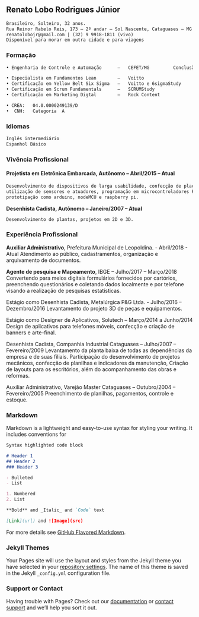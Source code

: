 ## Renato Lobo Rodrigues Júnior
```markdown
Brasileiro, Solteiro, 32 anos.
Rua Reinor Rabelo Reis, 173 – 2º andar – Sol Nascente, Cataguases – MG
renatolobojr@gmail.com | (32) 9 9918-1811 (vivo)
Disponível para morar em outra cidade e para viagens
```
### Formação
```markdown
• Engenharia de Controle e Automação      –   CEFET/MG 	       Conclusão: Julho/2019

• Especialista em Fundamentos Lean        –   Voitto
• Certificação em Yellow Belt Six Sigma   –   Voitto e 6sigmaStudy
• Certificação em Scrum Fundamentals      –   SCRUMStudy
• Certificação em Marketing Digtal        –   Rock Content

• CREA:   04.0.0000249139/D
•  CNH:   Categoria  A
```
### Idiomas
```markdown
Inglês intermediário
Espanhol Básico
```
### Vivência Profissional

#### Projetista em Eletrônica Embarcada, Autônomo – Abril/2015 – Atual
```markdown 
Desenvolvimento de dispositivos de larga usabilidade, confecção de placas de circuitos integrado, 
utilização de sensores e atuadores, programação em microcontroladores PIC, ATmel e placas de 
prototipação como arduino, nodeMCU e raspberry pi.
```
**Desenhista Cadista, Autônomo – Janeiro/2007 – Atual**
```markdown
Desenvolvimento de plantas, projetos em 2D e 3D.
```

### Experiência Profissional

**Auxiliar Administrativo**, Prefeitura Municipal de Leopoldina. - Abril/2018 - Atual
Atendimento ao público, cadastramentos, organização e arquivamento de documentos.

**Agente de pesquisa e Mapeamento**, IBGE – Julho/2017 – Março/2018
Convertendo para meios digitais formulários fornecidos por cartórios, preenchendo questionários e coletando dados localmente e por telefone visando a realização de pesquisas estatísticas.

Estágio como Desenhista Cadista, Metalúrgica P&G Ltda. - Julho/2016 – Dezembro/2016
Levantamento do projeto 3D de peças e equipamentos.

Estágio como Designer de Aplicativos, Solutech – Março/2014 a Junho/2014
Design de aplicativos para telefones móveis, confecção e criação de banners e arte-final. 

Desenhista Cadista, Companhia Industrial Cataguases – Julho/2007 – Fevereiro/2009
Levantamento da planta baixa de todas as dependências da empresa e de suas filiais. Participação do desenvolvimento de projetos mecânicos, confecção de planilhas e indicadores da manutenção, Criação de layouts para os escritórios, além do acompanhamento das obras e reformas.

Auxiliar Administrativo, Varejão Master Cataguases – Outubro/2004 – Fevereiro/2005
Preenchimento de planilhas, pagamentos, controle e estoque.



### Markdown

Markdown is a lightweight and easy-to-use syntax for styling your writing. It includes conventions for

```markdown
Syntax highlighted code block

# Header 1
## Header 2
### Header 3

- Bulleted
- List

1. Numbered
2. List

**Bold** and _Italic_ and `Code` text

[Link](url) and ![Image](src)
```

For more details see [GitHub Flavored Markdown](https://guides.github.com/features/mastering-markdown/).

### Jekyll Themes

Your Pages site will use the layout and styles from the Jekyll theme you have selected in your [repository settings](https://github.com/renatolobojr/curriculum-vitae/settings). The name of this theme is saved in the Jekyll `_config.yml` configuration file.

### Support or Contact

Having trouble with Pages? Check out our [documentation](https://docs.github.com/categories/github-pages-basics/) or [contact support](https://github.com/contact) and we’ll help you sort it out.
